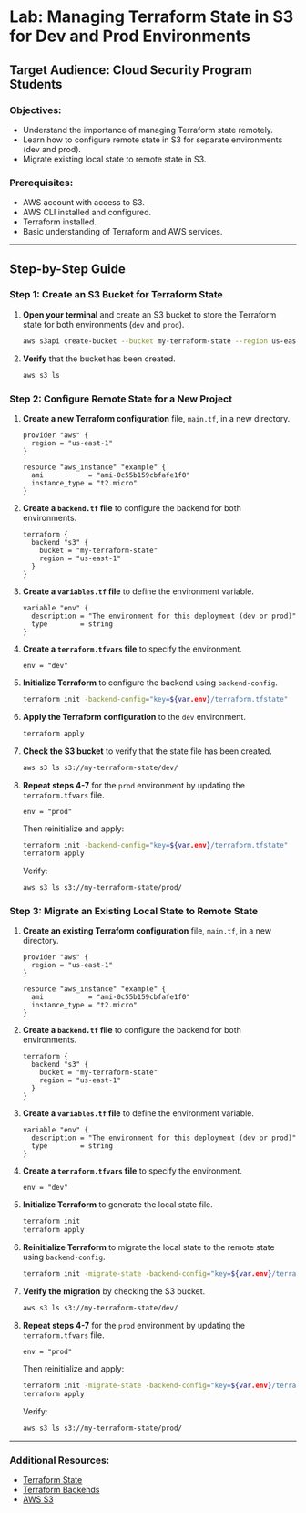 # Lab: Managing Terraform State in S3 for Dev and Prod Environments

## Target Audience: Cloud Security Program Students

### Objectives:
- Understand the importance of managing Terraform state remotely.
- Learn how to configure remote state in S3 for separate environments (dev and prod).
- Migrate existing local state to remote state in S3.

### Prerequisites:
- AWS account with access to S3.
- AWS CLI installed and configured.
- Terraform installed.
- Basic understanding of Terraform and AWS services.

---

## Step-by-Step Guide

### Step 1: Create an S3 Bucket for Terraform State

1. **Open your terminal** and create an S3 bucket to store the Terraform state for both environments (`dev` and `prod`).

    ```sh
    aws s3api create-bucket --bucket my-terraform-state --region us-east-1 --create-bucket-configuration LocationConstraint=us-east-1
    ```

2. **Verify** that the bucket has been created.

    ```sh
    aws s3 ls
    ```

### Step 2: Configure Remote State for a New Project

1. **Create a new Terraform configuration** file, `main.tf`, in a new directory.

    ```hcl
    provider "aws" {
      region = "us-east-1"
    }

    resource "aws_instance" "example" {
      ami           = "ami-0c55b159cbfafe1f0"
      instance_type = "t2.micro"
    }
    ```

2. **Create a `backend.tf` file** to configure the backend for both environments.

    ```hcl
    terraform {
      backend "s3" {
        bucket = "my-terraform-state"
        region = "us-east-1"
      }
    }
    ```

3. **Create a `variables.tf` file** to define the environment variable.

    ```hcl
    variable "env" {
      description = "The environment for this deployment (dev or prod)"
      type        = string
    }
    ```

4. **Create a `terraform.tfvars` file** to specify the environment.

    ```hcl
    env = "dev"
    ```

5. **Initialize Terraform** to configure the backend using `backend-config`.

    ```sh
    terraform init -backend-config="key=${var.env}/terraform.tfstate"
    ```

6. **Apply the Terraform configuration** to the `dev` environment.

    ```sh
    terraform apply
    ```

7. **Check the S3 bucket** to verify that the state file has been created.

    ```sh
    aws s3 ls s3://my-terraform-state/dev/
    ```

8. **Repeat steps 4-7** for the `prod` environment by updating the `terraform.tfvars` file.

    ```hcl
    env = "prod"
    ```

    Then reinitialize and apply:

    ```sh
    terraform init -backend-config="key=${var.env}/terraform.tfstate"
    terraform apply
    ```

    Verify:

    ```sh
    aws s3 ls s3://my-terraform-state/prod/
    ```

### Step 3: Migrate an Existing Local State to Remote State

1. **Create an existing Terraform configuration** file, `main.tf`, in a new directory.

    ```hcl
    provider "aws" {
      region = "us-east-1"
    }

    resource "aws_instance" "example" {
      ami           = "ami-0c55b159cbfafe1f0"
      instance_type = "t2.micro"
    }
    ```

2. **Create a `backend.tf` file** to configure the backend for both environments.

    ```hcl
    terraform {
      backend "s3" {
        bucket = "my-terraform-state"
        region = "us-east-1"
      }
    }
    ```

3. **Create a `variables.tf` file** to define the environment variable.

    ```hcl
    variable "env" {
      description = "The environment for this deployment (dev or prod)"
      type        = string
    }
    ```

4. **Create a `terraform.tfvars` file** to specify the environment.

    ```hcl
    env = "dev"
    ```

5. **Initialize Terraform** to generate the local state file.

    ```sh
    terraform init
    terraform apply
    ```

6. **Reinitialize Terraform** to migrate the local state to the remote state using `backend-config`.

    ```sh
    terraform init -migrate-state -backend-config="key=${var.env}/terraform.tfstate"
    ```

7. **Verify the migration** by checking the S3 bucket.

    ```sh
    aws s3 ls s3://my-terraform-state/dev/
    ```

8. **Repeat steps 4-7** for the `prod` environment by updating the `terraform.tfvars` file.

    ```hcl
    env = "prod"
    ```

    Then reinitialize and apply:

    ```sh
    terraform init -migrate-state -backend-config="key=${var.env}/terraform.tfstate"
    terraform apply
    ```

    Verify:

    ```sh
    aws s3 ls s3://my-terraform-state/prod/
    ```

---

### Additional Resources:
- [Terraform State](https://www.terraform.io/docs/state/index.html)
- [Terraform Backends](https://www.terraform.io/docs/backends/index.html)
- [AWS S3](https://aws.amazon.com/s3/)

